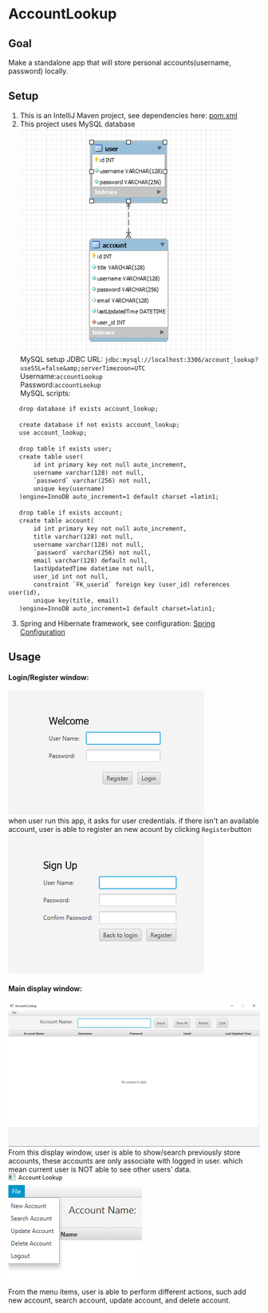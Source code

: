 # AccountLookup
## Goal
Make a standalone app that will store personal accounts(username, password) locally.  

## Setup
1. This is an IntelliJ Maven project, see dependencies here: [pom.xml](https://github.com/zhenhua-cai/AccountLookup/blob/master/pom.xml)
2. This project uses MySQL database  
![Database-tables-relations](https://github.com/zhenhua-cai/AccountLookup/blob/master/src/main/resources/database_tables_realations.png?raw=true)  
MySQL setup 
 JDBC URL:
            ```
             jdbc:mysql://localhost:3306/account_lookup?useSSL=false&amp;serverTimezoon=UTC  
            ```  
 Username:```accountLookup```  
 Password:```accountLookup```  
 MySQL scripts:
 ```
    drop database if exists account_lookup;
    
    create database if not exists account_lookup; 
    use account_lookup;
    
    drop table if exists user;
    create table user(
    	id int primary key not null auto_increment,
        username varchar(128) not null,
        `password` varchar(256) not null,
        unique key(username)
    )engine=InnoDB auto_increment=1 default charset =latin1;
    
    drop table if exists account;
    create table account(
    	id int primary key not null auto_increment,
        title varchar(128) not null,
        username varchar(128) not null,
        `password` varchar(256) not null,
        email varchar(128) default null,
        lastUpdatedTime datetime not null,
        user_id int not null,
        constraint `FK_userid` foreign key (user_id) references user(id),
        unique key(title, email)
    )engine=InnoDB auto_increment=1 default charset=latin1;

```
 3. Spring and Hibernate framework, see configuration: [Spring Configuration](https://github.com/zhenhua-cai/AccountLookup/blob/master/src/main/resources/spring-config.xml)
            
## Usage
#### Login/Register window:
![loginpage](https://github.com/zhenhua-cai/AccountLookup/blob/master/src/main/resources/loginwindow.png?raw=true)  
when user run this app, it asks for user credentials. if there isn't an available account, user is able to register an new acount by clicking ```Register```button  
![registerpage](https://github.com/zhenhua-cai/AccountLookup/blob/master/src/main/resources/registerwindow.png?raw=true)  

#### Main display window:
![displaypage](https://github.com/zhenhua-cai/AccountLookup/blob/master/src/main/resources/displaywindow.png?raw=true)  
From this display window, user is able to show/search previously store accounts, these accounts are only associate with logged in user. which mean
current user is NOT able to see other users' data.  
![menu](https://github.com/zhenhua-cai/AccountLookup/blob/master/src/main/resources/menu.png?raw=true)  
From the menu items, user is able to perform different actions, such add new account, search account, update account, and delete account.

